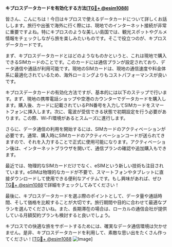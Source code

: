 **キプロスデータカードを有効化する方法[[TG💪+ @esim1088](https://t.me/s/esim1088)]**

皆さん、こんにちは！今日はキプロスで使えるデータカードについて詳しくお話しします。旅行や出張で海外に行く際には、現地でのインターネット接続が非常に重要ですよね。特にキプロスのような美しい島国では、観光スポットやグルメ情報をチェックしながら旅を楽しみたいものです。そこで役立つのが、キプロスデータカードです。

まず、キプロスデータカードとはどのようなものかというと、これは現地で購入できるSIMカードのことです。このカードには通信プランが設定されており、データ通信や通話が利用可能です。現地のSIMカードは、現地の通信速度や料金体系に最適化されているため、海外ローミングよりもコストパフォーマンスが良いです。

キプロスデータカードの有効化方法ですが、基本的には以下のステップで行います。まず、現地の携帯電話ショップや空港のカウンターでデータカードを購入します。購入後、カードに記載されているPIN番号を入力してSIMカードをスマートフォンに挿入します。次に、電波が受信できる状態で初期設定を行う必要があります。この際、Wi-Fi環境があるとスムーズに進行します。

さらに、データ通信の利用を開始するには、SIMカードのアクティベーションが必要です。通常、購入時にSIMカードのアクティベーションコードが送られてきますので、それを入力することで正式に使用可能になります。アクティベーション後は、インターネットブラウザを開いて、通信プランの確認や追加購入もできます。

最近では、物理的なSIMカードだけでなく、eSIMという新しい技術も注目されています。eSIMは物理的なカードが不要で、スマートフォンやタブレットに直接ダウンロードして使用できる便利なアイテムです。もし興味があれば、ぜひ[TG💪+ @esim1088](https://t.me/s/esim1088)で詳細をチェックしてみてください！

最後に、キプロスデータカードを選ぶ際のポイントとして、データ量や通話時間、そして価格を比較することが大切です。旅行期間や目的に合わせて最適なプランを選んでくださいね。また、長期滞在の場合は、ローカルの通信会社が提供している月額契約プランも検討すると良いでしょう。

キプロスでの快適な旅をサポートするためには、確実なデータ通信環境は欠かせません。是非、キプロスデータカードを利用して、素敵な思い出をたくさん作ってください！[[TG💪+ @esim1088](https://t.me/s/esim1088) ![Image](https://i.postimg.cc/Y0z9fWf4/image.png)]